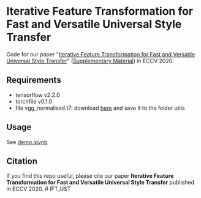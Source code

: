 # Iterative Feature Transformation for Fast and Versatile Universal Style Transfer
Code for our paper "[Iterative Feature Transformation for Fast and Versatile Universal Style Transfer](https://github.com/chiutaiyin/Iterative-feature-transformation-for-style-transfer/blob/master/paper.pdf)" ([Supplementary Material](https://github.com/chiutaiyin/Iterative-feature-transformation-for-style-transfer/blob/master/supplementary%20material.pdf)) in ECCV 2020.

## Requirements ##
- tensorflow v2.2.0
- torchfile v0.1.0
- file vgg_normalised.t7: download [here](https://s3.amazonaws.com/xunhuang-public/adain/vgg_normalised.t7) and save it to the folder utils

## Usage ##
See [demo.ipynb](https://github.com/chiutaiyin/Iterative-feature-transformation-for-style-transfer/blob/master/demo.ipynb)

## Citation ##
If you find this repo useful, please cite our paper **Iterative Feature Transformation for Fast and Versatile Universal Style Transfer** published in ECCV 2020.
#   I F T _ U S T  
 
